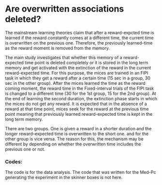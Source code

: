 # Are overwritten associations deleted?

The mainstream learning theories claim that after a reward-expcted time is learned if the reward constantly comes at a different time, the current time is overwritten on the previous one. Therefore, the previously learned-time as the reward moment is removed from the memory. 

The main study investigates that whether this memory of a reward-expected time point is deleted completely or it is stored in the long term memory and get activated with the extinction of the reward in the current reward-expected time. For this purpose, the mices are trained in an FIPI task in which they get a reward after a certain time (15 sec in a group, 30 sec in the other group). After the mices learned the time as the reward coming moment, the reward time in the Fixed-interval trials of the FIPI task is changed to a different time (30 for the 1st group, 15 for the 2nd group). At the end of learning the second duration, the extinction phase starts in which the mices do not get any reward. It is expected that in the absence of a reward at that time point, mices seek for the reward at the previous time point meaning that previously learned reward-expected time is kept in the long term memory. 

There are two groups. One is given a reward in a shorter duration and the longer reward-expected time is overwritten to the short one. and for the other group is vice versa.
The reason for this, the mechanism may be different by depending on whether the overwritten time includes the previous one or not.

### Codes:
The code is for the data analysis.
The code that was written for the Med-Pc generating the experiment in the skinner boxes is not here.
